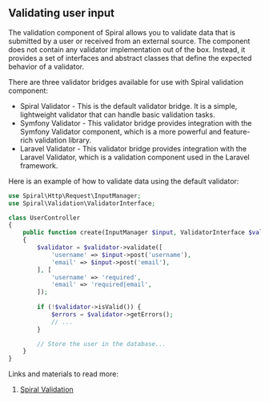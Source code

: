 ## Validating user input

The validation component of Spiral allows you to validate data that is submitted by a user or received from an external source. The component does not contain any validator implementation out of the box. Instead, it provides a set of interfaces and abstract classes that define the expected behavior of a validator.

There are three validator bridges available for use with Spiral validation component:

- Spiral Validator - This is the default validator bridge. It is a simple, lightweight validator that can handle basic validation tasks.
- Symfony Validator - This validator bridge provides integration with the Symfony Validator component, which is a more powerful and feature-rich validation library.
- Laravel Validator - This validator bridge provides integration with the Laravel Validator, which is a validation component used in the Laravel framework.

Here is an example of how to validate data using the default validator:

```php
use Spiral\Http\Request\InputManager;
use Spiral\Validation\ValidatorInterface;

class UserController
{
    public function create(InputManager $input, ValidatorInterface $validator)
    {
        $validator = $validator->validate([
            'username' => $input->post('username'),
            'email' => $input->post('email'),
        ], [
            'username' => 'required',
            'email' => 'required|email',
        ]);
        
        if (!$validator->isValid()) {
            $errors = $validator->getErrors();
            // ...
        }

        // Store the user in the database...
    }
}
```

Links and materials to read more:
1. [Spiral Validation](https://spiral.dev/docs/validation-spiral/current/en)